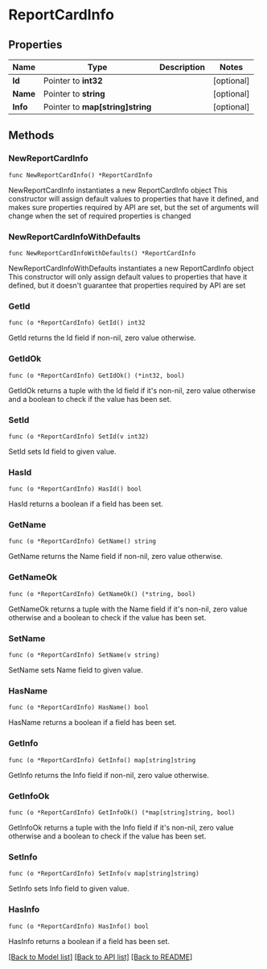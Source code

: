 # ReportCardInfo

## Properties

Name | Type | Description | Notes
------------ | ------------- | ------------- | -------------
**Id** | Pointer to **int32** |  | [optional] 
**Name** | Pointer to **string** |  | [optional] 
**Info** | Pointer to **map[string]string** |  | [optional] 

## Methods

### NewReportCardInfo

`func NewReportCardInfo() *ReportCardInfo`

NewReportCardInfo instantiates a new ReportCardInfo object
This constructor will assign default values to properties that have it defined,
and makes sure properties required by API are set, but the set of arguments
will change when the set of required properties is changed

### NewReportCardInfoWithDefaults

`func NewReportCardInfoWithDefaults() *ReportCardInfo`

NewReportCardInfoWithDefaults instantiates a new ReportCardInfo object
This constructor will only assign default values to properties that have it defined,
but it doesn't guarantee that properties required by API are set

### GetId

`func (o *ReportCardInfo) GetId() int32`

GetId returns the Id field if non-nil, zero value otherwise.

### GetIdOk

`func (o *ReportCardInfo) GetIdOk() (*int32, bool)`

GetIdOk returns a tuple with the Id field if it's non-nil, zero value otherwise
and a boolean to check if the value has been set.

### SetId

`func (o *ReportCardInfo) SetId(v int32)`

SetId sets Id field to given value.

### HasId

`func (o *ReportCardInfo) HasId() bool`

HasId returns a boolean if a field has been set.

### GetName

`func (o *ReportCardInfo) GetName() string`

GetName returns the Name field if non-nil, zero value otherwise.

### GetNameOk

`func (o *ReportCardInfo) GetNameOk() (*string, bool)`

GetNameOk returns a tuple with the Name field if it's non-nil, zero value otherwise
and a boolean to check if the value has been set.

### SetName

`func (o *ReportCardInfo) SetName(v string)`

SetName sets Name field to given value.

### HasName

`func (o *ReportCardInfo) HasName() bool`

HasName returns a boolean if a field has been set.

### GetInfo

`func (o *ReportCardInfo) GetInfo() map[string]string`

GetInfo returns the Info field if non-nil, zero value otherwise.

### GetInfoOk

`func (o *ReportCardInfo) GetInfoOk() (*map[string]string, bool)`

GetInfoOk returns a tuple with the Info field if it's non-nil, zero value otherwise
and a boolean to check if the value has been set.

### SetInfo

`func (o *ReportCardInfo) SetInfo(v map[string]string)`

SetInfo sets Info field to given value.

### HasInfo

`func (o *ReportCardInfo) HasInfo() bool`

HasInfo returns a boolean if a field has been set.


[[Back to Model list]](../README.md#documentation-for-models) [[Back to API list]](../README.md#documentation-for-api-endpoints) [[Back to README]](../README.md)


